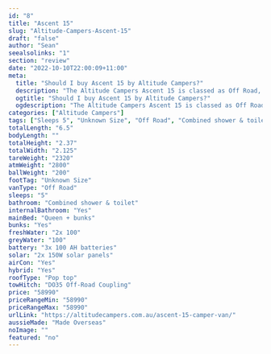 ```yaml
---
id: "8"
title: "Ascent 15"
slug: "Altitude-Campers-Ascent-15"
draft: "false"
author: "Sean"
seealsolinks: "1"
section: "review"
date: "2022-10-10T22:00:09+11:00"
meta:
  title: "Should I buy Ascent 15 by Altitude Campers?"
  description: "The Altitude Campers Ascent 15 is classed as Off Road, and sleeps 5 people. It is Made Overseas and comes in at Unknown Size. It generally has Combined shower & toilet."
  ogtitle: "Should I buy Ascent 15 by Altitude Campers?"
  ogdescription: "The Altitude Campers Ascent 15 is classed as Off Road, and sleeps 5 people. It is Made Overseas and comes in at Unknown Size. It generally has Combined shower & toilet."
categories: ["Altitude Campers"]
tags: ["Sleeps 5", "Unknown Size", "Off Road", "Combined shower & toilet", "Pop top", "50 - 60k"]
totalLength: "6.5"
bodyLength: ""
totalHeight: "2.37"
totalWidth: "2.125"
tareWeight: "2320"
atmWeight: "2800"
ballWeight: "200"
footTag: "Unknown Size"
vanType: "Off Road"
sleeps: "5"
bathroom: "Combined shower & toilet"
internalBathroom: "Yes"
mainBed: "Queen + bunks"
bunks: "Yes"
freshWater: "2x 100"
greyWater: "100"
battery: "3x 100 AH batteries"
solar: "2x 150W solar panels"
airCon: "Yes"
hybrid: "Yes"
roofType: "Pop top"
towHitch: "DO35 Off-Road Coupling"
price: "58990"
priceRangeMin: "58990"
priceRangeMax: "58990"
urlLink: "https://altitudecampers.com.au/ascent-15-camper-van/"
aussieMade: "Made Overseas"
noImage: ""
featured: "no"
---
```

